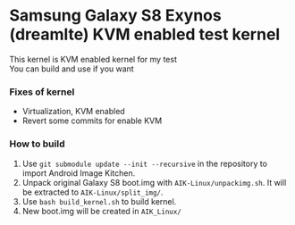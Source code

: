 Samsung Galaxy S8 Exynos (dreamlte) KVM enabled test kernel
===========
This kernel is KVM enabled kernel for my test<br/>
You can build and use if you want

### Fixes of kernel
* Virtualization, KVM enabled
* Revert some commits for enable KVM

### How to build
1. Use `git submodule update --init --recursive` in the repository to import Android Image Kitchen.
2. Unpack original Galaxy S8 boot.img with `AIK-Linux/unpackimg.sh`. It will be extracted to `AIK-Linux/split_img/`.
3. Use `bash build_kernel.sh` to build kernel.
4. New boot.img will be created in `AIK_Linux/`
